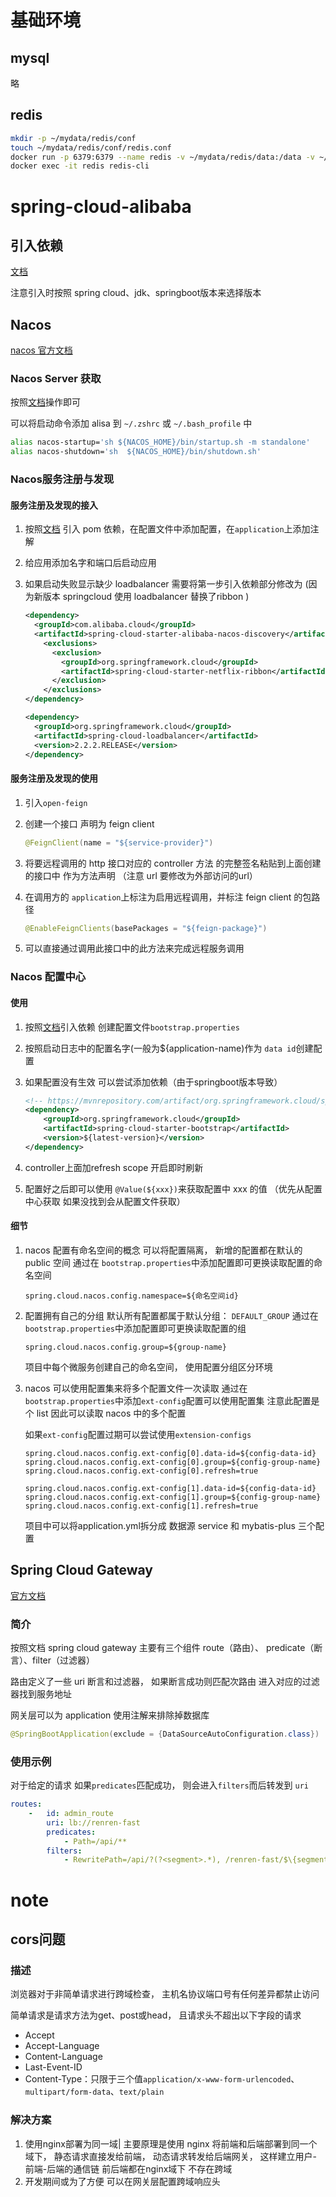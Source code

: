 # 基础环境

## mysql

略

## redis

```bash
mkdir -p ~/mydata/redis/conf
touch ~/mydata/redis/conf/redis.conf
docker run -p 6379:6379 --name redis -v ~/mydata/redis/data:/data -v ~/mydata/redis/conf/redis.conf:/etc/redis/redis.conf -d redis redis-server /etc/redis/redis.conf
docker exec -it redis redis-cli
```

# spring-cloud-alibaba

## 引入依赖

[文档](https://github.com/alibaba/spring-cloud-alibaba/blob/master/README-zh.md)

注意引入时按照 spring cloud、jdk、springboot版本来选择版本

## Nacos

[nacos 官方文档](https://nacos.io/zh-cn/docs/quick-start.html)

### Nacos Server 获取

按照[文档](https://nacos.io/zh-cn/docs/quick-start.html)操作即可

可以将启动命令添加 alisa 到 `~/.zshrc` 或  `~/.bash_profile` 中

```bash
alias nacos-startup='sh ${NACOS_HOME}/bin/startup.sh -m standalone'
alias nacos-shutdown='sh  ${NACOS_HOME}/bin/shutdown.sh'
```

### Nacos服务注册与发现

#### 服务注册及发现的接入

1. 按照[文档](https://github.com/alibaba/spring-cloud-alibaba/blob/master/spring-cloud-alibaba-examples/nacos-example/nacos-discovery-example/readme-zh.md) 引入 pom 依赖，在配置文件中添加配置，在`application`上添加注解

2. 给应用添加名字和端口后启动应用

3. 如果启动失败显示缺少 loadbalancer 需要将第一步引入依赖部分修改为 (因为新版本 springcloud 使用 loadbalancer 替换了ribbon )

    ```xml
    <dependency>
      <groupId>com.alibaba.cloud</groupId>
      <artifactId>spring-cloud-starter-alibaba-nacos-discovery</artifactId>
      	<exclusions>
          <exclusion>
            <groupId>org.springframework.cloud</groupId>
            <artifactId>spring-cloud-starter-netflix-ribbon</artifactId>
          </exclusion>
      	</exclusions>
    </dependency>
    
    <dependency>
      <groupId>org.springframework.cloud</groupId>
      <artifactId>spring-cloud-loadbalancer</artifactId>
      <version>2.2.2.RELEASE</version>
    </dependency>
    ```

#### 服务注册及发现的使用

1. 引入`open-feign`

2. 创建一个接口 声明为 feign client

    ```java
    @FeignClient(name = "${service-provider}")
    ```

3. 将要远程调用的 http 接口对应的 controller 方法 的完整签名粘贴到上面创建的接口中 作为方法声明 （注意 url 要修改为外部访问的url）

4. 在调用方的 `application`上标注为启用远程调用，并标注 feign client 的包路径

    ```java
    @EnableFeignClients(basePackages = "${feign-package}")
    ```

5. 可以直接通过调用此接口中的此方法来完成远程服务调用

### Nacos 配置中心

#### 使用

1. 按照[文档](https://github.com/alibaba/spring-cloud-alibaba/blob/master/spring-cloud-alibaba-examples/nacos-example/nacos-config-example/readme-zh.md)引入依赖 创建配置文件`bootstrap.properties`

2. 按照启动日志中的配置名字(一般为${application-name)作为 `data id`创建配置

3. 如果配置没有生效 可以尝试添加依赖（由于springboot版本导致）

    ```xml
    <!-- https://mvnrepository.com/artifact/org.springframework.cloud/spring-cloud-starter-bootstrap -->
    <dependency>
        <groupId>org.springframework.cloud</groupId>
        <artifactId>spring-cloud-starter-bootstrap</artifactId>
        <version>${latest-version}</version>
    </dependency>
    ```

4. controller上面加refresh scope 开启即时刷新

5. 配置好之后即可以使用 `@Value(${xxx})`来获取配置中 xxx 的值 （优先从配置中心获取 如果没找到会从配置文件获取）

#### 细节

1. nacos 配置有命名空间的概念 可以将配置隔离， 新增的配置都在默认的 public 空间
    通过在 `bootstrap.properties`中添加配置即可更换读取配置的命名空间

    ```properties
    spring.cloud.nacos.config.namespace=${命名空间id}
    ```

2. 配置拥有自己的分组 默认所有配置都属于默认分组： `DEFAULT_GROUP`
    通过在 `bootstrap.properties`中添加配置即可更换读取配置的组

    ```properties
    spring.cloud.nacos.config.group=${group-name}
    ```

    项目中每个微服务创建自己的命名空间， 使用配置分组区分环境

3. nacos 可以使用配置集来将多个配置文件一次读取
    通过在 `bootstrap.properties`中添加`ext-config`配置可以使用配置集
    注意此配置是个 list 因此可以读取 nacos 中的多个配置

    如果`ext-config`配置过期可以尝试使用`extension-configs`

    ```properties
    spring.cloud.nacos.config.ext-config[0].data-id=${config-data-id}
    spring.cloud.nacos.config.ext-config[0].group=${config-group-name}
    spring.cloud.nacos.config.ext-config[0].refresh=true
    
    spring.cloud.nacos.config.ext-config[1].data-id=${config-data-id}
    spring.cloud.nacos.config.ext-config[1].group=${config-group-name}
    spring.cloud.nacos.config.ext-config[1].refresh=true
    ```

     项目中可以将application.yml拆分成 数据源 service 和 mybatis-plus 三个配置



## Spring Cloud Gateway

[官方文档](https://spring.io/projects/spring-cloud-gateway)

### 简介

按照文档 spring cloud gateway 主要有三个组件 route（路由）、 predicate（断言）、filter（过滤器）

路由定义了一些 uri 断言和过滤器， 如果断言成功则匹配次路由 进入对应的过滤器找到服务地址

网关层可以为 application 使用注解来排除掉数据库

```java
@SpringBootApplication(exclude = {DataSourceAutoConfiguration.class})
```

### 使用示例

对于给定的请求 如果`predicates`匹配成功， 则会进入`filters`而后转发到 `uri`

```yaml
routes:
    - 	id: admin_route
        uri: lb://renren-fast
        predicates:
        	- Path=/api/**
        filters:
        	- RewritePath=/api/?(?<segment>.*), /renren-fast/$\{segment}
```

# note

## cors问题

### 描述

浏览器对于非简单请求进行跨域检查， 主机名协议端口号有任何差异都禁止访问

简单请求是请求方法为get、post或head， 且请求头不超出以下字段的请求

-   Accept
-   Accept-Language
-   Content-Language
-   Last-Event-ID
-   Content-Type：只限于三个值`application/x-www-form-urlencoded`、`multipart/form-data`、`text/plain`

### 解决方案

1.  使用nginx部署为同一域|
    主要原理是使用 nginx 将前端和后端部署到同一个域下， 静态请求直接发给前端， 动态请求转发给后端网关， 这样建立用户-前端-后端的通信链 前后端都在nginx域下 不存在跨域
2.  开发期间或为了方便 可以在网关层配置跨域响应头
    